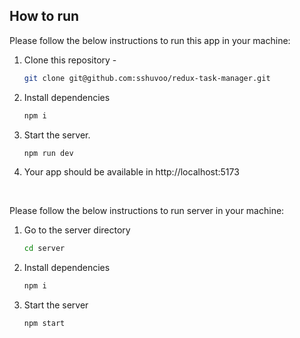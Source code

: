 <!-- HOW TO RUN -->

## How to run

Please follow the below instructions to run this app in your machine:

1. Clone this repository -
   ```sh
   git clone git@github.com:sshuvoo/redux-task-manager.git
   ```
2. Install dependencies
   ```sh
   npm i
   ```
3. Start the server.
   ```sh
   npm run dev
   ```
4. Your app should be available in http://localhost:5173

<br>

Please follow the below instructions to run server in your machine:

1. Go to the server directory
   ```sh
   cd server
   ```
2. Install dependencies
   ```sh
   npm i
   ```
3. Start the server
   ```sh
   npm start
   ```
